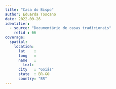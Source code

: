 ```yaml
---
title: "Casa do Bispo"
author: Eduarda Toscano
date: 2022-09-26
identifier:
  - source: "Documentário de casas tradicionais"
    refid : 66
coverage:
  spatial:
    location:
      lat    :
      long   :
      name   :
        text:
      city   : "Goiás"
      state  : BR-GO
      country: "BR"
---
```


